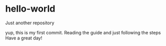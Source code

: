 # hello-world
Just another repository

yup, this is my first commit.
Reading the guide
and just following the steps
Have a great day!
